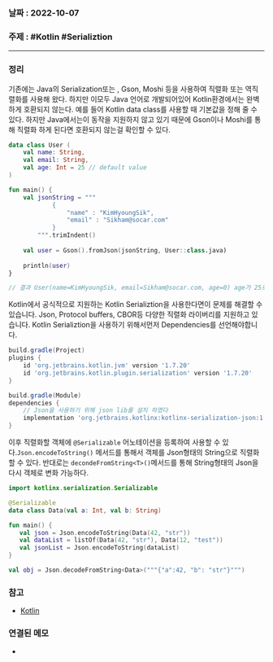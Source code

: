 ### 날짜 : 2022-10-07
### 주제 : #Kotlin #Serializtion
----
### 정리
기존에는 Java의 Serialization또는 , Gson, Moshi 등을 사용하여 직렬화 또는 역직렬화를 사용해 왔다. 하지만 이모두 Java 언어로 개발되어있어 Kotlin환경에서는 완벽하게 호환되지 않는다. 예를 들어 Kotlin data class를 사용할 때 기본값을 정해 줄 수 있다. 하지만 Java에서는이 동작을 지원하지 않고 있기 때문에 Gson이나 Moshi를 통해 직렬화 하게 된다면 호환되지 않는걸 확인할 수 있다.
```Kotlin
data class User (
    val name: String,
    val email: String,
    val age: Int = 25 // default value
)

fun main() {
    val jsonString = """
            {
                "name" : "KimHyoungSik",
                "email" : "Sikham@socar.com"
            }
        """.trimIndent()
 
    val user = Gson().fromJson(jsonString, User::class.java)
 
    println(user)
}

// 결과 User(name=KimHyoungSik, email=Sikham@socar.com, age=0) age가 25로 초기화 되지 않음
```

Kotlin에서 공식적으로 지원하는 Kotlin Serializtion을 사용한다면이 문제를 해결할 수 있습니다.
Json, Protocol buffers, CBOR등 다양한 직렬화 라이버리를 지원하고 있습니다.
Kotlin Serializtion을 사용하기 위해서먼저 Dependencies를 선언해야합니다.
```Groovy
build.gradle(Project)
plugins { 
	id 'org.jetbrains.kotlin.jvm' version '1.7.20' 
	id 'org.jetbrains.kotlin.plugin.serialization' version '1.7.20' 
}

build.gradle(Module)
dependencies { 
	// Json을 사용하기 위해 json lib를 설치 하였다
	implementation 'org.jetbrains.kotlinx:kotlinx-serialization-json:1.4.0' 
}
```

이후 직렬화할 객체에 `@Serializable` 어노테이션을 등록하여 사용할 수 있다.`Json.encodeToString()` 메서드를 통해서 객체를 Json형태의 String으로 직렬화 할 수 있다. 반대로는 `decondeFromString<T>()`메서드를 통해 String형태의 Json을 다시 객체로 변화 가능하다.
```Kotlin
import kotlinx.serialization.Serializable 

@Serializable 
data class Data(val a: Int, val b: String)

fun main() {
   val json = Json.encodeToString(Data(42, "str"))
   val dataList = listOf(Data(42, "str"), Data(12, "test")) 
   val jsonList = Json.encodeToString(dataList)
}

val obj = Json.decodeFromString<Data>("""{"a":42, "b": "str"}""")

```
### 참고
- [Kotlin](https://kotlinlang.org/docs/serialization.html)

### 연결된 메모
- 